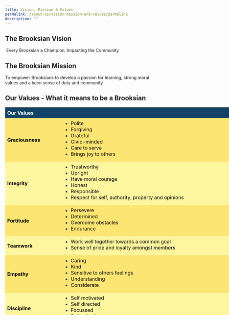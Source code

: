 ```yaml
---
title: Vision, Mission & Values
permalink: /about-us/vision-mission-and-values/permalink
description: ""
---
```

The Brooksian Vision
--------------------

 Every Brooksian a Champion, Impacting the Community

The Brooksian Mission
---------------------

To empower Brooksians to develop a passion for learning, strong moral values and a keen sense of duty and community

Our Values - What it means to be a Brooksian 
---------------------------------------------

<table border="0" cellpadding="3" style="margin: 0px; outline: 0px; padding: 0px; width: 741px; height: 678px;"><tbody style="margin: 0px; outline: 0px; padding: 0px;"><tr style="margin: 0px; outline: 0px; padding: 0px; background-color: rgb(16, 67, 102);"><td colspan="2" style="margin: 0px; outline: 0px; padding: 7px; width: 737px;"><strong style="margin: 0px; outline: 0px; padding: 0px;"><span style="margin: 0px; outline: 0px; padding: 0px; color: rgb(255, 255, 255);">Our Values</span></strong></td></tr><tr style="margin: 0px; outline: 0px; padding: 0px; background-color: rgb(252, 229, 115);"><td style="margin: 0px; outline: 0px; padding: 7px; width: 169.75px;"><strong style="margin: 0px; outline: 0px; padding: 0px;"><span style="margin: 0px; outline: 0px; padding: 0px; color: rgb(0, 0, 0);">Graciousness</span></strong></td><td style="margin: 0px; outline: 0px; padding: 7px;"><ul style="margin: 0px 0px 0.5em 1.5em; outline: 0px; padding: 0px;"><li style="margin: 0px; outline: 0px; padding: 0px;"><span style="margin: 0px; outline: 0px; padding: 0px; color: rgb(0, 0, 0);">Polite</span></li><li style="margin: 0px; outline: 0px; padding: 0px;"><span style="margin: 0px; outline: 0px; padding: 0px; color: rgb(0, 0, 0);">Forgiving</span></li><li style="margin: 0px; outline: 0px; padding: 0px;"><span style="margin: 0px; outline: 0px; padding: 0px; color: rgb(0, 0, 0);">Grateful</span></li><li style="margin: 0px; outline: 0px; padding: 0px;"><span style="margin: 0px; outline: 0px; padding: 0px; color: rgb(0, 0, 0);">Civic-minded</span></li><li style="margin: 0px; outline: 0px; padding: 0px;"><span style="margin: 0px; outline: 0px; padding: 0px; color: rgb(0, 0, 0);">Care to serve</span></li><li style="margin: 0px; outline: 0px; padding: 0px;"><span style="margin: 0px; outline: 0px; padding: 0px; color: rgb(0, 0, 0);">Brings joy to others</span></li></ul></td></tr><tr style="margin: 0px; outline: 0px; padding: 0px; background-color: rgb(253, 246, 158);"><td style="margin: 0px; outline: 0px; padding: 7px; width: 169.75px;"><strong style="margin: 0px; outline: 0px; padding: 0px;"><span style="margin: 0px; outline: 0px; padding: 0px; color: rgb(0, 0, 0);">Integrity</span></strong></td><td style="margin: 0px; outline: 0px; padding: 7px;"><ul style="margin: 0px 0px 0.5em 1.5em; outline: 0px; padding: 0px;"><li style="margin: 0px; outline: 0px; padding: 0px;"><span style="margin: 0px; outline: 0px; padding: 0px; color: rgb(0, 0, 0);">Trustworthy</span></li><li style="margin: 0px; outline: 0px; padding: 0px;"><span style="margin: 0px; outline: 0px; padding: 0px; color: rgb(0, 0, 0);">Upright</span></li><li style="margin: 0px; outline: 0px; padding: 0px;"><span style="margin: 0px; outline: 0px; padding: 0px; color: rgb(0, 0, 0);">Have moral courage</span></li><li style="margin: 0px; outline: 0px; padding: 0px;"><span style="margin: 0px; outline: 0px; padding: 0px; color: rgb(0, 0, 0);">Honest</span></li><li style="margin: 0px; outline: 0px; padding: 0px;"><span style="margin: 0px; outline: 0px; padding: 0px; color: rgb(0, 0, 0);">Responsible</span></li><li style="margin: 0px; outline: 0px; padding: 0px;"><span style="margin: 0px; outline: 0px; padding: 0px; color: rgb(0, 0, 0);">Respect for self, authority, property and opinions</span></li></ul></td></tr><tr style="margin: 0px; outline: 0px; padding: 0px; background-color: rgb(252, 229, 115);"><td style="margin: 0px; outline: 0px; padding: 7px; width: 169.75px;"><strong style="margin: 0px; outline: 0px; padding: 0px;"><span style="margin: 0px; outline: 0px; padding: 0px; color: rgb(0, 0, 0);">Fortitude</span></strong></td><td style="margin: 0px; outline: 0px; padding: 7px;"><ul style="margin: 0px 0px 0.5em 1.5em; outline: 0px; padding: 0px;"><li style="margin: 0px; outline: 0px; padding: 0px;"><span style="margin: 0px; outline: 0px; padding: 0px; color: rgb(0, 0, 0);">Persevere</span></li><li style="margin: 0px; outline: 0px; padding: 0px;"><span style="margin: 0px; outline: 0px; padding: 0px; color: rgb(0, 0, 0);">Determined</span></li><li style="margin: 0px; outline: 0px; padding: 0px;"><span style="margin: 0px; outline: 0px; padding: 0px; color: rgb(0, 0, 0);">Overcome obstacles</span></li><li style="margin: 0px; outline: 0px; padding: 0px;"><span style="margin: 0px; outline: 0px; padding: 0px; color: rgb(0, 0, 0);">Endurance</span></li></ul></td></tr><tr style="margin: 0px; outline: 0px; padding: 0px; background-color: rgb(253, 246, 158);"><td style="margin: 0px; outline: 0px; padding: 7px; width: 169.75px;"><strong style="margin: 0px; outline: 0px; padding: 0px;"><span style="margin: 0px; outline: 0px; padding: 0px; color: rgb(0, 0, 0);">Teamwork</span></strong></td><td style="margin: 0px; outline: 0px; padding: 7px;"><ul style="margin: 0px 0px 0.5em 1.5em; outline: 0px; padding: 0px;"><li style="margin: 0px; outline: 0px; padding: 0px;"><span style="margin: 0px; outline: 0px; padding: 0px; color: rgb(0, 0, 0);">Work well together towards a common goal</span></li><li style="margin: 0px; outline: 0px; padding: 0px;"><span style="margin: 0px; outline: 0px; padding: 0px; color: rgb(0, 0, 0);">Sense of pride and loyalty amongst members</span></li></ul></td></tr><tr style="margin: 0px; outline: 0px; padding: 0px; background-color: rgb(252, 229, 115);"><td style="margin: 0px; outline: 0px; padding: 7px; width: 169.75px;"><strong style="margin: 0px; outline: 0px; padding: 0px;"><span style="margin: 0px; outline: 0px; padding: 0px; color: rgb(0, 0, 0);">Empathy</span></strong></td><td style="margin: 0px; outline: 0px; padding: 7px;"><ul style="margin: 0px 0px 0.5em 1.5em; outline: 0px; padding: 0px;"><li style="margin: 0px; outline: 0px; padding: 0px;"><span style="margin: 0px; outline: 0px; padding: 0px; color: rgb(0, 0, 0);">Caring</span></li><li style="margin: 0px; outline: 0px; padding: 0px;"><span style="margin: 0px; outline: 0px; padding: 0px; color: rgb(0, 0, 0);">Kind</span></li><li style="margin: 0px; outline: 0px; padding: 0px;"><span style="margin: 0px; outline: 0px; padding: 0px; color: rgb(0, 0, 0);">Sensitive to others feelings</span></li><li style="margin: 0px; outline: 0px; padding: 0px;"><span style="margin: 0px; outline: 0px; padding: 0px; color: rgb(0, 0, 0);">Understanding</span></li><li style="margin: 0px; outline: 0px; padding: 0px;"><span style="margin: 0px; outline: 0px; padding: 0px; color: rgb(0, 0, 0);">Considerate</span></li></ul></td></tr><tr style="margin: 0px; outline: 0px; padding: 0px; background-color: rgb(253, 246, 158);"><td style="margin: 0px; outline: 0px; padding: 7px; width: 169.75px;"><strong style="margin: 0px; outline: 0px; padding: 0px;"><span style="margin: 0px; outline: 0px; padding: 0px; color: rgb(0, 0, 0);">Discipline</span></strong></td><td style="margin: 0px; outline: 0px; padding: 7px;"><ul style="margin: 0px 0px 0.5em 1.5em; outline: 0px; padding: 0px;"><li style="margin: 0px; outline: 0px; padding: 0px;"><span style="margin: 0px; outline: 0px; padding: 0px; color: rgb(0, 0, 0);">Self motivated</span></li><li style="margin: 0px; outline: 0px; padding: 0px;"><span style="margin: 0px; outline: 0px; padding: 0px; color: rgb(0, 0, 0);">Self directed</span></li><li style="margin: 0px; outline: 0px; padding: 0px;"><span style="margin: 0px; outline: 0px; padding: 0px; color: rgb(0, 0, 0);">Focussed</span></li><li style="margin: 0px; outline: 0px; padding: 0px;"><span style="margin: 0px; outline: 0px; padding: 0px; color: rgb(0, 0, 0);">Enthusiastic</span></li></ul></td></tr></tbody></table>